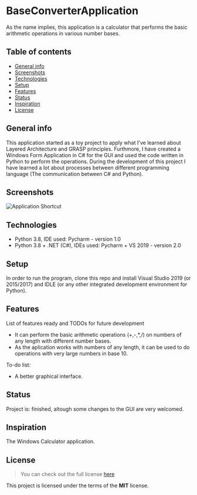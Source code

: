 # BaseConverterApplication
As the name implies, this application is a calculator that performs the basic arithmetic operations in various number bases.

## Table of contents
* [General info](#general-info)
* [Screenshots](#screenshots)
* [Technologies](#technologies)
* [Setup](#setup)
* [Features](#features)
* [Status](#status)
* [Inspiration](#inspiration)
* [License](#license)

## General info
This application started as a toy project to apply what I've learned about Layered Architecture and GRASP principles. 
Furthmore, I have created a Windows Form Application in C# for the GUI and used the code written in Python to perform the operations. 
During the development of this project I have learned a lot about processes between different programming language (The communication between C# and Python).

## Screenshots
![Application Shortcut](https://imgur.com/RQKJdlB.png)

## Technologies
* Python 3.8, IDE used: Pycharm - version 1.0
* Python 3.8 + .NET (C#), IDEs used: Pycharm + VS 2019 - version 2.0

## Setup
In order to run the program, clone this repo and install Visual Studio 2019 (or 2015/2017) and 
IDLE (or any other integrated development environment for Python).

## Features
List of features ready and TODOs for future development
* It can perform the basic arithmetic operations (+,-,*,/) on numbers of any length with different number bases.
* As the aplication works with numbers of any length, it can be used to do operations with very large numbers in base 10.

To-do list:
* A better graphical interface.

## Status
Project is: finished, altough some changes to the GUI are very welcomed.

## Inspiration
The Windows Calculator application.

## License
>You can check out the full license [here](https://github.com/DascaluCosmin/BaseConverter/blob/master/LICENSE)

This project is licensed under the terms of the **MIT** license.
